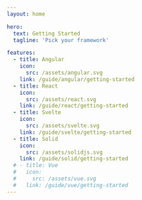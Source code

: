 ```yaml
---
layout: home

hero:
  text: Getting Started
  tagline: 'Pick your framework'

features:
  - title: Angular
    icon:
      src: /assets/angular.svg
    link: /guide/angular/getting-started
  - title: React
    icon:
      src: /assets/react.svg
    link: /guide/react/getting-started
  - title: Svelte
    icon:
      src: /assets/svelte.svg
    link: /guide/svelte/getting-started
  - title: Solid
    icon:
      src: /assets/solidjs.svg
    link: /guide/solid/getting-started
  # - title: Vue
  #   icon:
  #     src: /assets/vue.svg
  #   link: /guide/vue/getting-started
---
```

